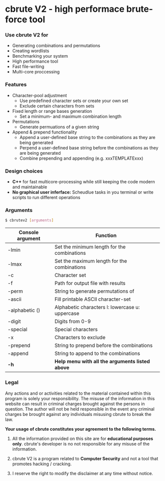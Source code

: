 # cbrute V2 - high performace brute-force tool

### Use cbrute V2 for

- Generating combinations and permutations
- Creating wordlists
- Benchmarking your system
- High performance tool
- Fast file-writing
- Multi-core proccessing

### Features

- Character-pool adjustment
  - Use predefined character sets or create your own set
  - Exclude certain characters from sets
- Fixed length or range bases generation
  - Set a minimum- and maximum combination length
- Permutations
  - Generate permuations of a given string
- Append & prepend functionality
  - Append a user-defined base string to the combinations as they are being generated
  - Perpend a user-defined base string before the combinations as they are being generated
  - Combine prepending and appending (e.g. xxxTEMPLATExxx)

### Design choices

- **C++** for fast multicore-processing while still keeping the code modern and maintainable
- **No graphical user inferface:** Scheudlue tasks in you terminal or write scripts to run different operations

### Arguments

```bash
$ cbrutev2 [arguments]
```

| Console argument      | Function                                          |
| --------------------- | ------------------------------------------------- |
| -lmin <value>         | Set the minimum length for the combinations       |
| -lmax <value>         | Set the maximum length for the combinations       |
| -c <value>            | Character set                                     |
| -f <path>             | Path for output file with results                 |
| -perm <value>         | String to generate permutations of                |
| -ascii                | Fill printable ASCII character-set                |
| -alphabetic (<value>) | Alphabetic characters l: lowercase u: uppercase   |
| -digit                | Digits from 0-9                                   |
| -special              | Special characters                                |
| -x <value>            | Characters to exclude                             |
| -prepend <value>      | String to prepend before the combinations         |
| -append <value>       | String to append to the combinations              |
| **-h**                | **Help menu with all the arguments listed above** |

### Legal

Any actions and or activities related to the material contained within this program is solely your responsibility. The misuse of the information in this website can result in criminal charges brought against the persons in question. The author will not be held responsible in the event any criminal charges be brought against any individuals misusing cbrute to break the law.

**Your usage of cbrute constitutes your agreement to the following terms.**

1. All the information provided on this site are for **educational purposes only**. cbrute's developer is no not responsible for any misuse of the information.

2. cbrute V2 is a program related to **Computer Security** and not a tool that promotes hacking / cracking.

3. I reserve the right to modify the disclaimer at any time without notice.

